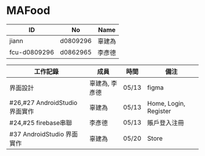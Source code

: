 # MAFood
| ID           | No       | Name   |
|--------------|----------|--------|
| jiann        | d0809296 | 辜建為 |
| fcu-d0809296 | d0862965 | 李彥德 |



|工作記錄 | 成員| 時間 | 備注 |
|------ | ----- | ----- | ----- |
| 界面設計 | 辜建為, 李彥德 | 05/13 | figma |
| #26,#27 AndroidStudio 界面實作 | 辜建為 | 05/13 | Home, Login, Register |
|#24,#25 firebase串聯 | 李彥德 | 05/13 | 賬戶登入注冊 |
| #37 AndroidStudio 界面實作 | 辜建為 | 05/20 | Store |


